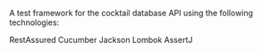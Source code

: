 A test framework for the cocktail database API using the following technologies:

RestAssured
Cucumber
Jackson
Lombok
AssertJ
